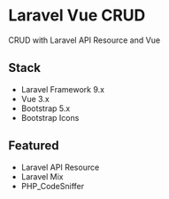 # Laravel Vue CRUD

CRUD with Laravel API Resource and Vue

## Stack

- Laravel Framework 9.x
- Vue 3.x
- Bootstrap 5.x
- Bootstrap Icons

## Featured

- Laravel API Resource 
- Laravel Mix
- PHP_CodeSniffer